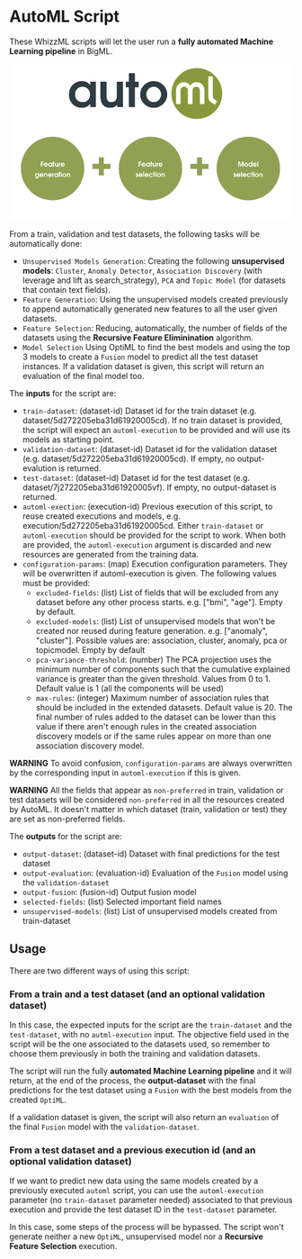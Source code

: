 # AutoML Script

These WhizzML scripts will let the user run a **fully automated
Machine Learning pipeline** in BigML.

![BigML AutoML Steps](../res/steps.png)

From a train, validation and test datasets, the following tasks will be
automatically done:

-  `Unsupervised Models Generation`: Creating the following
  **unsupervised models**: `Cluster`, `Anomaly Detector`, `Association
  Discovery` (with leverage and lift as search_strategy), `PCA` and
  `Topic Model` (for datasets that contain text fields).
-  `Feature Generation`: Using the unsupervised models created
  previously to append automatically generated new features to all the
  user given datasets.
- `Feature Selection`: Reducing, automatically,
  the number of fields of the datasets using the **Recursive Feature
  Eliminination** algorithm.
-  `Model Selection` Using OptiML to find the best models and using
  the top 3 models to create a `Fusion` model to predict all the test
  dataset instances. If a validation dataset is given, this script
  will return an evaluation of the final model too.


The **inputs** for the script are:

* `train-dataset`: (dataset-id) Dataset id for the train dataset
  (e.g. dataset/5d272205eba31d61920005cd). If no train dataset is
  provided, the script will expect an `automl-execution` to be
  provided and will use its models as starting point.
* `validation-dataset`: (dataset-id) Dataset id for the validation dataset
  (e.g. dataset/5d272205eba31d61920005cd). If empty, no
  output-evalution is returned.
* `test-dataset`: (dataset-id) Dataset id for the test dataset
  (e.g. dataset/7j272205eba31d61920005vf). If empty, no output-dataset
  is returned.
* `automl-exection`: (execution-id) Previous execution of this script, to
  reuse created executions and models,
  e.g. execution/5d272205eba31d61920005cd. Either `train-dataset` or
  `automl-execution` should be provided for the script to work. When
  both are provided, the `automl-execution` argument is discarded and
  new resources are generated from the training data.
* `configuration-params`: (map) Execution configuration
  parameters. They will be overwritten if automl-execution is
  given. The following values must be provided:
  * `excluded-fields`: (list) List of fields that will be excluded
  from any dataset before any other process starts. e.g. ["bmi",
  "age"]. Empty by default.
  * `excluded-models`: (list) List of unsupervised models that won't
  be created nor reused during feature generation. e.g. ["anomaly",
  "cluster"]. Possible values are: association, cluster, anomaly, pca
  or topicmodel. Empty by default
  * `pca-variance-threshold`: (number) The PCA projection uses the
  minimum number of components such that the cumulative explained
  variance is greater than the given threshold. Values from 0 to 1.
  Default value is 1 (all the components will be used)
  * `max-rules`: (integer) Maximum number of association rules
    that should be included in the extended datasets. Default value
    is 20. The final number of rules added to the dataset can be lower
    than this value if there aren't enough rules in the created
    association discovery models or if the same rules appear on more
    than one association discovery model.

**WARNING** To avoid confusion, `configuration-params` are always
overwritten by the corresponding input in `automl-execution` if this
is given.

**WARNING** All the fields that appear as `non-preferred` in train,
validation or test datasets will be considered `non-preferred` in all
the resources created by AutoML. It doesn't matter in which dataset
(train, validation or test) they are set as non-preferred fields.

The **outputs** for the script are:
* `output-dataset`: (dataset-id) Dataset with final predictions for the test dataset
* `output-evaluation`: (evaluation-id) Evaluation of the `Fusion`
  model using the `validation-dataset`
* `output-fusion`: (fusion-id) Output fusion model
* `selected-fields`: (list) Selected important field names
* `unsupervised-models`: (list) List of unsupervised models created
  from train-dataset

## Usage
There are two different ways of using this script:

### From a train and a test dataset (and an optional validation dataset)
In this case, the expected inputs for the script are the
`train-dataset` and the `test-dataset`, with no `autml-execution`
input.  The objective field used in the script will be the one
associated to the datasets used, so remember to choose them previously
in both the training and validation datasets.

The script will run the fully **automated Machine Learning pipeline**
and it will return, at the end of the process, the **output-dataset**
with the final predictions for the test dataset using a `Fusion` with
the best models from the created `OptiML`.

If a validation dataset is given, the script will also return an
`evaluation` of the final `Fusion` model with the
`validation-dataset`.

### From a test dataset and a previous execution id (and an optional validation dataset)
If we want to predict new data using the same models created by a
previously executed `automl` script, you can use the `automl-execution`
parameter (no `train-dataset` parameter needed) associated to that
previous execution and provide the test dataset ID in the
`test-dataset` parameter.

In this case, some steps of the process will be bypassed. The script
won't generate neither a new `OptiML`, unsupervised model nor a
**Recursive Feature Selection** execution.
